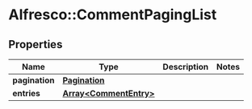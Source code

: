 # Alfresco::CommentPagingList

## Properties
Name | Type | Description | Notes
------------ | ------------- | ------------- | -------------
**pagination** | [**Pagination**](Pagination.md) |  | 
**entries** | [**Array&lt;CommentEntry&gt;**](CommentEntry.md) |  | 


